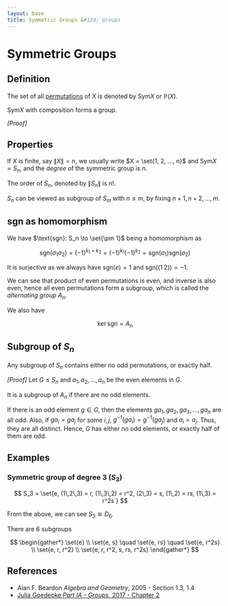 ```yaml
---
layout: base
title: Symmetric Groups &#124; Groups
---
```


# Symmetric Groups

## Definition

The set of all [permutations](permutations.md) of $X$ is denoted by $\text{Sym} X$ or $\mathbb{P}(X)$.

$\text{Sym} X$ with composition forms a group.

_[Proof]_

## Properties

If $X$ is finite, say $\|X\| = n$, we usually write $X = \set{1, 2, ..., n}$ and $\text{Sym} X = S_n$,
and the _degree_ of the symmetric group is $n$.

The order of $S_n$, denoted by $\|S_n\|$ is $n!$.

$S_n$ can be viewed as subgroup of $S_m$ with $n \le m$, by fixing $n+1, n+2, ..., m$.

## sgn as homomorphism

We have $\text{sgn}: S_n \to \set{\pm 1}$ being a homomorphism as

$$
\text{sgn}(\sigma_1\sigma_2) = (-1)^{k_1 + k_2} = (-1)^{k_1}(-1)^{k_2} = \text{sgn}(\sigma_1)\text{sgn}(\sigma_2)
$$

It is surjective as we always have $\text{sgn}(e) = 1$ and $\text{sgn}((1\;2)) = -1$.

We can see that product of even permutations is even, and inverse is also even,
hence all even permutations form a subgroup, which is called the _alternating group_ $A_n$.

We also have

$$
\ker \text{sgn} = A_n
$$

## Subgroup of $S_n$

Any subgroup of $S_n$ contains either no odd permutations, or exactly half.

_[Proof]_ Let $G \le S_n$ and $a_1, a_2, ..., a_n$ be the even elements in $G$.

It is a subgroup of $A_n$ if there are no odd elements.

If there is an odd element $g \in G$, then the elements $ga_1, ga_2, ga_3, ..., ga_n$ are all odd.
Also, if $ga_i = ga_j$ for some $i, j$, $g^{-1}(ga_i) = g^{-1}(ga_j)$ and $a_i = a_j$. Thus, they are all distinct.
Hence, $G$ has either no odd elements, or exactly half of them are odd.

## Examples

### Symmetric group of degree 3 ($S_3$)

$$
S_3 = \set{e, (1\,2\,3) = r, (1\,3\,2) = r^2, (2\,3) = s, (1\,2) = rs, (1\,3) = r^2s }
$$

From the above, we can see $S_3 \cong D_6$.

There are 6 subgroups

$$
\begin{gather*}
\set{e} \\
\set{e, s} \quad \set{e, rs} \quad \set{e, r^2s} \\
\set{e, r, r^2} \\
\set{e, r, r^2, s, rs, r^2s}
\end{gather*}
$$

## References

* Alan F. Beardon _Algebra and Geometry_, 2005 - Section 1.3, 1.4
* [Julia Goedecke _Part IA - Groups_, 2017 - Chapter 2](https://www.julia-goedecke.de/pdf/GroupsNotes.pdf)
